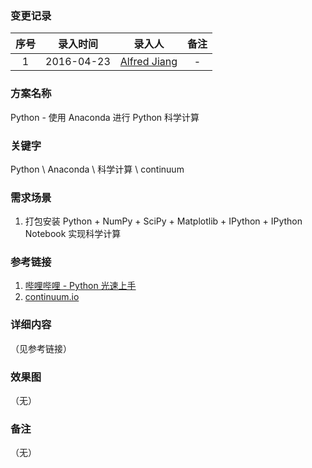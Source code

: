 ### 变更记录

| 序号 | 录入时间 | 录入人 | 备注 |
|:--------:|:--------:|:--------:|:--------:|
| 1 | 2016-04-23 | [Alfred Jiang](https://github.com/viktyz) | - |

### 方案名称

Python - 使用 Anaconda 进行 Python 科学计算

### 关键字

Python \ Anaconda \ 科学计算 \ continuum

### 需求场景

1. 打包安装 Python + NumPy + SciPy + Matplotlib + IPython + IPython Notebook 实现科学计算

### 参考链接

1. [哔哩哔哩 - Python 光速上手](http://www.bilibili.com/video/av4404866/index_1.html)
2. [continuum.io](https://www.continuum.io/downloads)

### 详细内容
（见参考链接）

### 效果图
（无）

### 备注
（无）